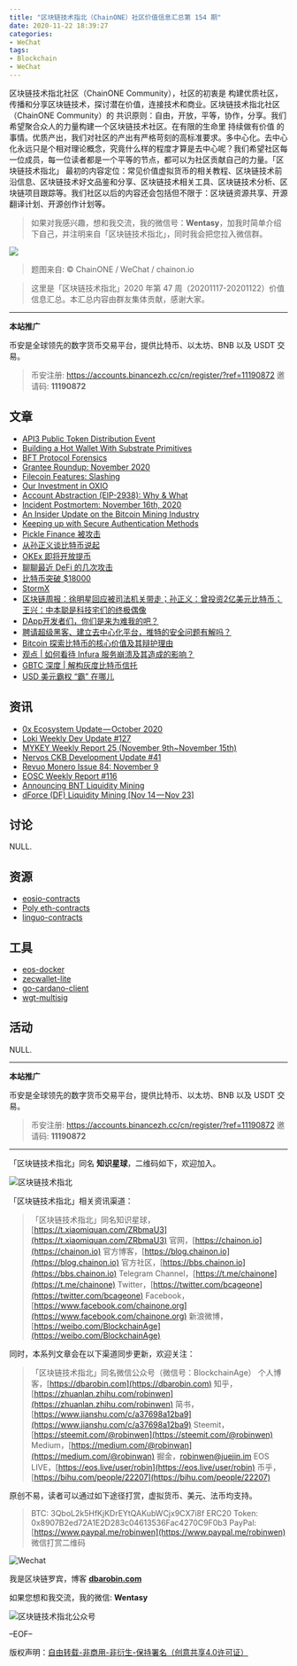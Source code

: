 ```yaml
---
title: "区块链技术指北（ChainONE）社区价值信息汇总第 154 期"
date: 2020-11-22 18:39:27
categories:
- WeChat
tags:
- Blockchain
- WeChat
---
```

区块链技术指北社区（ChainONE Community），社区的初衷是 构建优质社区，传播和分享区块链技术，探讨潜在价值，连接技术和商业。区块链技术指北社区（ChainONE Community）的 共识原则：自由，开放，平等，协作，分享。我们希望聚合众人的力量构建一个区块链技术社区。在有限的生命里 持续做有价值 的事情。优质产出，我们对社区的产出有严格苛刻的高标准要求。多中心化。去中心化永远只是个相对理论概念，究竟什么样的程度才算是去中心呢？我们希望社区每一位成员，每一位读者都是一个平等的节点，都可以为社区贡献自己的力量。「区块链技术指北」 最初的内容定位：常见价值虚拟货币的相关教程、区块链技术前沿信息、区块链技术好文品鉴和分享、区块链技术相关工具、区块链技术分析、区块链项目跟踪等。我们社区以后的内容还会包括但不限于：区块链资源共享、开源翻译计划、开源创作计划等。
<!-- more -->

> 如果对我感兴趣，想和我交流，我的微信号：**Wentasy**，加我时简单介绍下自己，并注明来自「区块链技术指北」，同时我会把您拉入微信群。

![](https://cdn.dbarobin.com/EFxCQjC.png)

> 题图来自: © ChainONE / WeChat / chainon.io

> 这里是「区块链技术指北」2020 年第 47 周（20201117-20201122）价值信息汇总。本汇总内容由群友集体贡献，感谢大家。

***

**本站推广**

币安是全球领先的数字货币交易平台，提供比特币、以太坊、BNB 以及 USDT 交易。

> 币安注册: https://accounts.binancezh.cc/cn/register/?ref=11190872
> 邀请码: **11190872**

## 文章

* [API3 Public Token Distribution Event](https://bbs.chainon.io/d/6817)
* [Building a Hot Wallet With Substrate Primitives](https://bbs.chainon.io/d/6818)
* [BFT Protocol Forensics](https://bbs.chainon.io/d/6819)
* [Grantee Roundup: November 2020](https://bbs.chainon.io/d/6820)
* [Filecoin Features: Slashing](https://bbs.chainon.io/d/6821)
* [Our Investment in OXIO](https://bbs.chainon.io/d/6823)
* [Account Abstraction (EIP-2938): Why & What](https://bbs.chainon.io/d/6826)
* [Incident Postmortem: November 16th, 2020](https://bbs.chainon.io/d/6828)
* [An Insider Update on the Bitcoin Mining Industry](https://bbs.chainon.io/d/6830)
* [Keeping up with Secure Authentication Methods](https://bbs.chainon.io/d/6831)
* [Pickle Finance 被攻击](https://bbs.chainon.io/d/6834)
* [从孙正义谈比特币说起](https://bbs.chainon.io/d/6835)
* [OKEx 即将开放提币](https://bbs.chainon.io/d/6836)
* [聊聊最近 DeFi 的几次攻击](https://bbs.chainon.io/d/6837)
* [比特币突破 $18000](https://bbs.chainon.io/d/6838)
* [StormX](https://bbs.chainon.io/d/6839)
* [区块链周报：徐明星回应被司法机关带走；孙正义：曾投资2亿美元比特币；王兴：中本聪是科技宅们的终极偶像](https://bbs.chainon.io/d/6840)
* [DApp开发者们，你们是来为难我的吧？](https://bbs.chainon.io/d/6841)
* [聘请超级黑客、建立去中心化平台，推特的安全问题有解吗？](https://bbs.chainon.io/d/6842)
* [Bitcoin 探索比特币的核心价值及其辩护理由](https://bbs.chainon.io/d/6850)
* [观点 | 如何看待 Infura 服务崩溃及其造成的影响？](https://bbs.chainon.io/d/6851)
* [GBTC 深度 | 解构灰度比特币信托](https://bbs.chainon.io/d/6852)
* [USD 美元霸权 “霸” 在哪儿](https://bbs.chainon.io/d/6853)

## 资讯

* [0x Ecosystem Update — October 2020](https://bbs.chainon.io/d/6816)
* [Loki Weekly Dev Update #127](https://bbs.chainon.io/d/6822)
* [MYKEY Weekly Report 25 (November 9th~November 15th)](https://bbs.chainon.io/d/6824)
* [Nervos CKB Development Update #41](https://bbs.chainon.io/d/6825)
* [Revuo Monero Issue 84: November 9](https://bbs.chainon.io/d/6827)
* [EOSC Weekly Report #116](https://bbs.chainon.io/d/6829)
* [Announcing BNT Liquidity Mining](https://bbs.chainon.io/d/6832)
* [dForce (DF) Liquidity Mining [Nov 14 — Nov 23]](https://bbs.chainon.io/d/6833)

## 讨论

NULL.

## 资源

* [eosio-contracts](https://bbs.chainon.io/d/6846)
* [Poly eth-contracts](https://bbs.chainon.io/d/6847)
* [linguo-contracts](https://bbs.chainon.io/d/6849)

## 工具

* [eos-docker](https://bbs.chainon.io/d/6843)
* [zecwallet-lite](https://bbs.chainon.io/d/6844)
* [go-cardano-client](https://bbs.chainon.io/d/6845)
* [wgt-multisig](https://bbs.chainon.io/d/6848)

## 活动

NULL.

***

**本站推广**

币安是全球领先的数字货币交易平台，提供比特币、以太坊、BNB 以及 USDT 交易。

> 币安注册: https://accounts.binancezh.cc/cn/register/?ref=11190872
> 邀请码: **11190872**

***

「区块链技术指北」同名 **知识星球**，二维码如下，欢迎加入。

![区块链技术指北](https://cdn.dbarobin.com/3YzonTR.png)

「区块链技术指北」相关资讯渠道：

> 「区块链技术指北」同名知识星球，[https://t.xiaomiquan.com/ZRbmaU3](https://t.xiaomiquan.com/ZRbmaU3)
> 官网，[https://chainon.io](https://chainon.io)
> 官方博客，[https://blog.chainon.io](https://blog.chainon.io)
> 官方社区，[https://bbs.chainon.io](https://bbs.chainon.io)
> Telegram Channel，[https://t.me/chainone](https://t.me/chainone)
> Twitter，[https://twitter.com/bcageone](https://twitter.com/bcageone)
> Facebook，[https://www.facebook.com/chainone.org](https://www.facebook.com/chainone.org)
> 新浪微博，[https://weibo.com/BlockchainAge](https://weibo.com/BlockchainAge)

同时，本系列文章会在以下渠道同步更新，欢迎关注：

> 「区块链技术指北」同名微信公众号（微信号：BlockchainAge）
> 个人博客，[https://dbarobin.com](https://dbarobin.com)
> 知乎，[https://zhuanlan.zhihu.com/robinwen](https://zhuanlan.zhihu.com/robinwen)
> 简书，[https://www.jianshu.com/c/a37698a12ba9](https://www.jianshu.com/c/a37698a12ba9)
> Steemit，[https://steemit.com/@robinwen](https://steemit.com/@robinwen)
> Medium，[https://medium.com/@robinwan](https://medium.com/@robinwan)
> 掘金，[robinwen@juejin.im](https://juejin.im/user/5673ccae60b2260ee435f89a/posts)
> EOS LIVE，[https://eos.live/user/robin](https://eos.live/user/robin)
> 币乎，[https://bihu.com/people/22207](https://bihu.com/people/22207)

原创不易，读者可以通过如下途径打赏，虚拟货币、美元、法币均支持。

> BTC: 3QboL2k5HfKjKDrEYtQAKubWCjx9CX7i8f
> ERC20 Token: 0x8907B2ed72A1E2D283c04613536Fac4270C9F0b3
> PayPal: [https://www.paypal.me/robinwen](https://www.paypal.me/robinwen)
> 微信打赏二维码

![Wechat](https://cdn.dbarobin.com/SzoNl5b.jpg)

我是区块链罗宾，博客 **[dbarobin.com](https://dbarobin.com/)**

如果您想和我交流，我的微信: **Wentasy**

![区块链技术指北公众号](https://cdn.dbarobin.com/w0wignb.png)

–EOF–

版权声明：[自由转载-非商用-非衍生-保持署名（创意共享4.0许可证）](http://creativecommons.org/licenses/by-nc-nd/4.0/deed.zh)